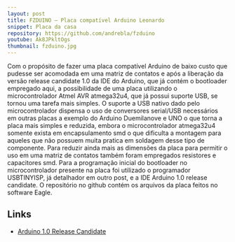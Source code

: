 ```yaml
---
layout: post
title: FZDUINO – Placa compatível Arduino Leonardo
snippet: Placa da casa
repository: https://github.com/andrebla/fzduino
youtube: Ak8JPkltOgs
thumbnail: fzduino.jpg
---
```


Com o propósito de fazer uma placa compatível Arduino de baixo custo que pudesse 
ser acomodada em uma matriz de contatos e após a liberação da versão release 
candidate 1.0 da IDE do Arduino, que já contém o bootloader empregado aqui, a 
possibilidade de uma placa utilizando o microcontrolador Atmel AVR atmega32u4, 
que já possui suporte USB, se tornou uma tarefa mais simples.
O suporte a USB nativo dado pelo microcontrolador dispensa o uso de conversores 
serial/USB necessários em outras placas a exemplo do Arduino Duemilanove e UNO 
o que torna a placa mais simples e reduzida, embora o microcontrolador atmega32u4 
somente exista em encapsulamento smd o que dificulta a montagem para aqueles que 
não possuem muita pratica em soldagem desse tipo de componente. Para reduzir ainda 
mais as dimensões da placa para permitir o uso em uma matriz de contatos também 
foram empregados resistores e capacitores smd.
Para a programação inicial do bootloader no microcontrolador presente na placa 
foi utilizado o programador USBTINYISP, já detalhador em outro post, e a IDE 
Arduino 1.0 release candidate.
O repositório no github contém os arquivos da placa feitos no software Eagle.

Links
-----
* [Arduino 1.0 Release Candidate](http://code.google.com/p/arduino/wiki/Arduino1)